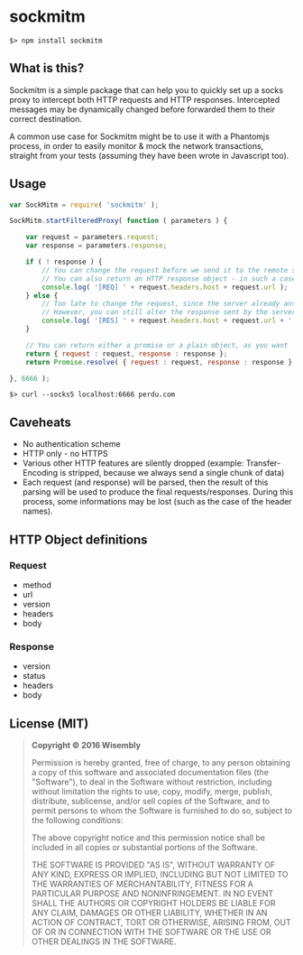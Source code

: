 # sockmitm

```
$> npm install sockmitm
```

## What is this?

Sockmitm is a simple package that can help you to quickly set up a socks proxy to intercept both HTTP requests and HTTP responses. Intercepted messages may be dynamically changed before forwarded them to their correct destination.

A common use case for Sockmitm might be to use it with a Phantomjs process, in order to easily monitor & mock the network transactions, straight from your tests (assuming they have been wrote in Javascript too).

## Usage

```js
var SockMitm = require( 'sockmitm' );

SockMitm.startFilteredProxy( function ( parameters ) {

    var request = parameters.request;
    var response = parameters.response;

    if ( ! response ) {
        // You can change the request before we send it to the remote server
        // You can also return an HTTP response object - in such a case, the request isn't forwarded at all, and your response becomes the "server response"
        console.log( '[REQ] ' + request.headers.host + request.url );
    } else {
        // Too late to change the request, since the server already answered us!
        // However, you can still alter the response sent by the server
        console.log( '[RES] ' + request.headers.host + request.url + ' (' + response.status.code + ' ' + response.status.message + ')' );
    }

    // You can return either a promise or a plain object, as you want
    return { request : request, response : response };
    return Promise.resolve( { request : request, response : response } );

}, 6666 );
```

```
$> curl --socks5 localhost:6666 perdu.com
```

## Caveheats

  - No authentication scheme
  - HTTP only - no HTTPS
  - Various other HTTP features are silently dropped (example: Transfer-Encoding is stripped, because we always send a single chunk of data)
  - Each request (and response) will be parsed, then the result of this parsing will be used to produce the final requests/responses. During this process, some informations may be lost (such as the case of the header names).

## HTTP Object definitions

### Request

  - method
  - url
  - version
  - headers
  - body

### Response

  - version
  - status
  - headers
  - body

## License (MIT)

> **Copyright © 2016 Wisembly**
>
> Permission is hereby granted, free of charge, to any person obtaining a copy of this software and associated documentation files (the "Software"), to deal in the Software without restriction, including without limitation the rights to use, copy, modify, merge, publish, distribute, sublicense, and/or sell copies of the Software, and to permit persons to whom the Software is furnished to do so, subject to the following conditions:
>
> The above copyright notice and this permission notice shall be included in all copies or substantial portions of the Software.
>
> THE SOFTWARE IS PROVIDED "AS IS", WITHOUT WARRANTY OF ANY KIND, EXPRESS OR IMPLIED, INCLUDING BUT NOT LIMITED TO THE WARRANTIES OF MERCHANTABILITY, FITNESS FOR A PARTICULAR PURPOSE AND NONINFRINGEMENT. IN NO EVENT SHALL THE AUTHORS OR COPYRIGHT HOLDERS BE LIABLE FOR ANY CLAIM, DAMAGES OR OTHER LIABILITY, WHETHER IN AN ACTION OF CONTRACT, TORT OR OTHERWISE, ARISING FROM, OUT OF OR IN CONNECTION WITH THE SOFTWARE OR THE USE OR OTHER DEALINGS IN THE SOFTWARE.
